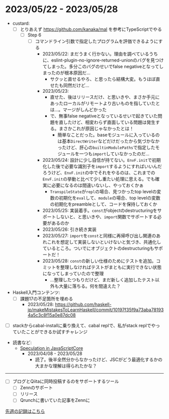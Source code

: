 # 2023/05/22 - 2023/05/28

- custard:
    - [ ] とりあえず <https://github.com/kanaka/mal> を参考にTypeScriptでやる
        - [ ] Step 6
            - [ ] コマンドライン引数で指定したプログラムを評価できるようにする
                - 2023/05/22: まだうまく行かない。理由を調べているうちに、eslint-plugin-no-ignore-returned-unionのバグを見つけてしまった。多分このバグのせいでfalse negativeとなってしまったのが根本原因だ...
                    - サクッと直せるやろ、と思ったら結構大変。もうほぼ直せたも同然だけど...
                - 2023/05/23:
                    - 直せた、後はリリースだけ、と思いきや、まさか手元にあったローカルがリモートより古いものを指していたとは...。マージがしんどかった
                    - で、無事false negativeとなっているせいで起きていた問題を直したけど、相変わらず直面している問題は発生する。まさかこれが原因じゃなかったとは！
                        - 簡単なことだった。baseモジュールに入っているのは基本`DirectWriter`などだけだったから気づかなかったけど、肝心の`builtinModulePaths`で指定したモジュールを一つも`import`していなかったのだ...
                - 2023/05/24: 設計に少し自信が持てない。`EnvF.init`で初期化した後で必要な識別子を`import`するようにすればいいんだろうけど、`EnvF.init`の中でそれをやるのは、これまでの`EnvF.init`の挙動と比べて少し重たい処理に思える。でも確実に必要になるのは間違いないし、やっておくかぁ
                    - `TranspileState`が`repl`の場合、見つかったtop levelの変数の初期化を`eval`して、`module`の場合、top levelの変数の初期化をpreambleとして、コードを保持しておくか
                - 2023/05/25: 実装着手。`const`がobjectのdestructuringをサポートしないと、と思いきや、`import`関数でサポートする必要があるのか
                - 2023/05/26: 引き続き実装
                - 2023/05/27: `import`を`const`と同様に再帰呼び出し関連のあれこれを想定して実装しないといけないと気づき、共通化しているところ。ついでにオブジェクトのdestructuringもサポートだ！
                - 2023/05/28: `const`の新しい仕様のためにテストを追加。コミットを整理しなければテストがまともに実行できない状態になってしまっていたので整理
                    - ...整理したつもりだけど、まだ新しく追加したテスト以外も大量に落ちる。何を間違えた？
- Haskell入門コンテンツ:
    - [ ] 課題17の不足箇所を埋める
        - 2023/05/28: <https://github.com/haskell-jp/makeMistakesToLearnHaskell/commit/10197f35f9a73aba781934a5c3c8f15a0e87dc08>
- [ ] stackからcabal-installに乗り換えて、cabal replで、私がstack replでやっていたことができるか試すチャレンジ
- 読書など:
    - [Speculation in JavaScriptCore](https://webkit.org/blog/10308/speculation-in-javascriptcore/)
        - 2023/04/08 - 2023/05/28
            - 読了。後半全然分からなかったけど、JSCがどう最適化するかの大まかな理解は得られたかな？

------

- [ ] ブログとQiitaに同時投稿するのをサポートするツール
    - [ ] Zennのサポート
    - [ ] リリース
    - [ ] Qrunchに書いていた記事をZennに

[先週の記録はこちら](https://github.com/igrep/daily-commits/blob/f4ed1deb1a05c73f1c4a9d530bdeb1eb3a07bd00/yesterday.md)
